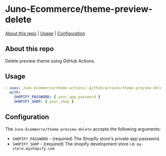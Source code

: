 # Juno-Ecommerce/theme-preview-delete

[About this repo](#about-this-repo) | [Usage](#usage) | [Configuration](#configuration)

## About this repo

Delete preview theme using GitHub Actions.

## Usage

```yml
- uses: Juno-Ecommerce/theme-actions/.github/actions/theme-preview-delete@main
  with:
    SHOPIFY_PASSWORD: { your_app_password }
    SHOPIFY_SHOP: { your_shop }
```

## Configuration

The `Juno-Ecommerce/theme-preview-delete` accepts the following arguments:

- `SHOPIFY_PASSWORD` - (required) The Shopify store's private app password.
- `SHOPIFY_SHOP` - (required) The shopify development store i.e. `my-store.myshopify.com`
